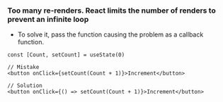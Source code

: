 ### Too many re-renders. React limits the number of renders to prevent an infinite loop
- To solve it, pass the function causing the problem as a callback function.
```
const [Count, setCount] = useState(0)

// Mistake
<button onClick={setCount(Count + 1)}>Increment</button>

// Solution
<button onClick={() => setCount(Count + 1)}>Increment</button>

```

